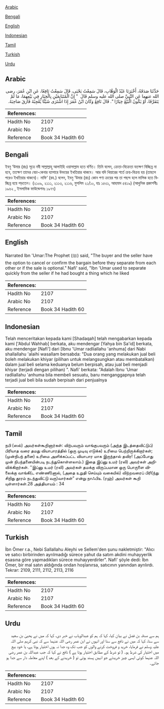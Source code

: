[Arabic](#arabic)

[Bengali](#bengali)

[English](#english)

[Indonesian](#indonesian)

[Tamil](#tamil)

[Turkish](#turkish)

[Urdu](#urdu)

## Arabic


<div dir="rtl" lang="ar" style={{fontSize:'larger',backgroundColor:'#f8f9fa',padding:20}}>
حَدَّثَنَا صَدَقَةُ، أَخْبَرَنَا عَبْدُ الْوَهَّابِ، قَالَ سَمِعْتُ يَحْيَى، قَالَ سَمِعْتُ نَافِعًا، عَنِ ابْنِ عُمَرَ، رضى الله عنهما عَنِ النَّبِيِّ صلى الله عليه وسلم قَالَ ‏ "‏ إِنَّ الْمُتَبَايِعَيْنِ بِالْخِيَارِ فِي بَيْعِهِمَا، مَا لَمْ يَتَفَرَّقَا، أَوْ يَكُونُ الْبَيْعُ خِيَارًا ‏"‏‏.‏ قَالَ نَافِعٌ وَكَانَ ابْنُ عُمَرَ إِذَا اشْتَرَى شَيْئًا يُعْجِبُهُ فَارَقَ صَاحِبَهُ‏.‏
</div>
<div style={{backgroundColor:'#f8f9fa',padding:20, marginBottom: 10}}><table> <thead> <tr> <th>References:</th> <th></th> </tr> </thead> <tbody><tr><td>Hadith No</td><td>2107</td></tr><tr><td>Arabic No</td><td>2107</td></tr><tr><td>Reference</td><td>Book 34 Hadith 60</td></tr></tbody></table></div>

## Bengali


<div dir="ltr" lang="bn" style={{fontSize:'larger',backgroundColor:'#f8f9fa',padding:20}}>
ইবনু ‘উমার (রাঃ) সূত্রে নবী সাল্লাল্লাহু আলাইহি ওয়াসাল্লাম হতে বর্ণিত। তিনি বলেন, ক্রেতা-বিক্রেতা যতক্ষণ বিচ্ছিন্ন না হবে, ততক্ষণ তাদের বেচা-কেনার ব্যাপারে উভয়ের ইখতিয়ার থাকবে। আর যদি খিয়ারের শর্তে ক্রয়-বিক্রয় হয় (তাহলে পরেও ইখতিয়ার থাকবে)। নাফি‘ (রহ.) বলেন, ইবনু ‘উমার (রাঃ) কোন পণ্য ক্রয়ের পর তা পছন্দ হলে মালিক হতে বিচ্ছিন্ন হয়ে পড়তেন। (২১০৯, ২১১১, ২১১৩, ২১১৬, মুসলিম ২১/১০, হাঃ ১৫৩১, আহমাদ ৫৪১৯) (আধুনিক প্রকাশনীঃ ১৯৬২ , ইসলামিক ফাউন্ডেশনঃ ১৯৭৭)
</div>
<div style={{backgroundColor:'#f8f9fa',padding:20, marginBottom: 10}}><table> <thead> <tr> <th>References:</th> <th></th> </tr> </thead> <tbody><tr><td>Hadith No</td><td>2107</td></tr><tr><td>Arabic No</td><td>2107</td></tr><tr><td>Reference</td><td>Book 34 Hadith 60</td></tr></tbody></table></div>

## English


<div dir="ltr" lang="en" style={{fontSize:'larger',backgroundColor:'#f8f9fa',padding:20}}>
Narrated Ibn 'Umar:The Prophet (ﷺ) said, "The buyer and the seller have the option to cancel or confirm the bargain before they separate from each other or if the sale is optional." Nafi' said, "Ibn 'Umar used to separate quickly from the seller if he had bought a thing which he liked
</div>
<div style={{backgroundColor:'#f8f9fa',padding:20, marginBottom: 10}}><table> <thead> <tr> <th>References:</th> <th></th> </tr> </thead> <tbody><tr><td>Hadith No</td><td>2107</td></tr><tr><td>Arabic No</td><td>2107</td></tr><tr><td>Reference</td><td>Book 34 Hadith 60</td></tr></tbody></table></div>

## Indonesian


<div dir="ltr" lang="id" style={{fontSize:'larger',backgroundColor:'#f8f9fa',padding:20}}>
Telah menceritakan kepada kami [Shadaqah] telah mengabarkan kepada kami ['Abdul Wahhab] berkata, aku mendengar [Yahya bin Sa'id] berkata, aku mendengar [Nafi'] dari [Ibnu 'Umar radliallahu 'anhuma] dari Nabi shallallahu 'alaihi wasallam bersabda: "Dua orang yang melakukan jual beli boleh melakukan khiyar (pilihan untuk melangsungkan atau membatalkan) dalam jual beli selama keduanya belum berpisah, atau jual beli menjadi khiyar (terjadi dengan pilihan) ". Nafi' berkata: "Adalah Ibnu 'Umar radliallahu 'anhuma bila membeli sesuatu, baru menganggapnya telah terjadi jual beli bila sudah berpisah dari penjualnya
</div>
<div style={{backgroundColor:'#f8f9fa',padding:20, marginBottom: 10}}><table> <thead> <tr> <th>References:</th> <th></th> </tr> </thead> <tbody><tr><td>Hadith No</td><td>2107</td></tr><tr><td>Arabic No</td><td>2107</td></tr><tr><td>Reference</td><td>Book 34 Hadith 60</td></tr></tbody></table></div>

## Tamil


<div dir="ltr" lang="ta" style={{fontSize:'larger',backgroundColor:'#f8f9fa',padding:20}}>
நபி (ஸல்) அவர்கள்கூறினார்கள்: விற்பவரும் வாங்குபவரும் (அந்த இடத்தைவிட்டுப்) பிரியாத வரை தமது வியாபாரத்தில் (ஒரு முடிவு எடுக்க) உரிமை பெற்றிருக்கிறார்கள்; (முன்நிபந் தனை) உரிமை அளிக்கப்பட்ட வியாபார மாக இருந்தால் தவிர! (அப்போது முன் நிபந்தனையின்படி நடந்துகொள்ளலாம்.) இதை இப்னு உமர் (ரலி) அவர்கள் அறிவிக்கிறார்கள். ‘‘இப்னு உமர் (ரலி) அவர்கள் தமக்கு விருப்பமான ஒரு பொருளை விலைக்கு வாங்கி(ட எண்ணி)னால், (அதை உறுதி செய்யும் வகையில்) விற்றவரைப் பிரி(ந்து சிறிது தூரம் நடந்துவிட்டு வரு)வார்கள்” என்று நாஃபிஉ (ரஹ்) அவர்கள் கூறி யுள்ளார்கள்.28 அத்தியாயம் : 34
</div>
<div style={{backgroundColor:'#f8f9fa',padding:20, marginBottom: 10}}><table> <thead> <tr> <th>References:</th> <th></th> </tr> </thead> <tbody><tr><td>Hadith No</td><td>2107</td></tr><tr><td>Arabic No</td><td>2107</td></tr><tr><td>Reference</td><td>Book 34 Hadith 60</td></tr></tbody></table></div>

## Turkish


<div dir="ltr" lang="tr" style={{fontSize:'larger',backgroundColor:'#f8f9fa',padding:20}}>
İbn Ömer r.a., Nebi Sallallahu Aleyhi ve Sellem'den şunu nakletmiştir: "Alıcı ve satıcı birbirinden ayrılmadığı sürece yahut da satım akdini muhayyerlik esasına göre yapmadıkları sürece muhayyerdirler". Nafi' şöyle dedi: İbn Ömer, bir mal satın aldığında ondan hoşlanırsa, satıcının yanından ayrılırdı. Tekrar: 2109, 2111, 2112, 2113, 2116
</div>
<div style={{backgroundColor:'#f8f9fa',padding:20, marginBottom: 10}}><table> <thead> <tr> <th>References:</th> <th></th> </tr> </thead> <tbody><tr><td>Hadith No</td><td>2107</td></tr><tr><td>Arabic No</td><td>2107</td></tr><tr><td>Reference</td><td>Book 34 Hadith 60</td></tr></tbody></table></div>

## Urdu


<div dir="rtl" lang="ur" style={{fontSize:'larger',backgroundColor:'#f8f9fa',padding:20}}>
ہم سے صدقہ بن فضل نے بیان کیا، کہا کہ ہم کو عبدالوہاب نے خبر دی، کہا کہ میں نے یحییٰ بن سعید سے سنا، کہا کہ میں نے نافع سے سنا اور انہوں نے ابن عمر رضی اللہ عنہما سے کہ نبی کریم صلی اللہ علیہ وسلم نے فرمایا، خرید و فروخت کرنے والوں کو جب تک وہ جدا نہ ہوں اختیار ہوتا ہے، یا خود بیع میں اختیار کی شرط ہو۔ ( تو شرط کے مطابق اختیار ہوتا ہے ) نافع نے کہا کہ جب عبداللہ بن عمر رضی اللہ عنہما کوئی ایسی چیز خریدتے جو انہیں پسند ہوتی تو ( خریدنے کے بعد ) اپنے معاملہ دار سے جدا ہو جاتے۔
</div>
<div style={{backgroundColor:'#f8f9fa',padding:20, marginBottom: 10}}><table> <thead> <tr> <th>References:</th> <th></th> </tr> </thead> <tbody><tr><td>Hadith No</td><td>2107</td></tr><tr><td>Arabic No</td><td>2107</td></tr><tr><td>Reference</td><td>Book 34 Hadith 60</td></tr></tbody></table></div>